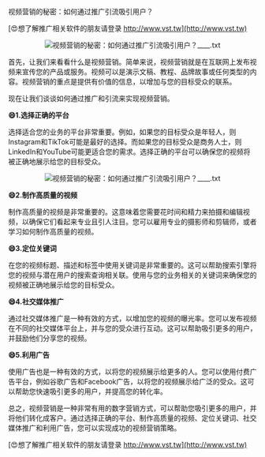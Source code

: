 视频营销的秘密：如何通过推广引流吸引用户？

[😍想了解推广相关软件的朋友请登录 http://www.vst.tw](http://www.vst.tw)

 <center><img src="https://vst.tw/MP4/tuiguang/png/8.png" alt="视频营销的秘密：如何通过推广引流吸引用户？____.txt"></center>

首先，让我们来看看什么是视频营销。简单来说，视频营销就是在互联网上发布视频来宣传您的产品或服务。视频可以是演示文稿、教程、品牌故事或任何类型的内容。视频营销的重点是提供有价值的信息，以增加与您的目标受众的联系。

现在让我们谈谈如何通过推广和引流来实现视频营销。

**😄1.选择正确的平台**

选择适合您的业务的平台非常重要。例如，如果您的目标受众是年轻人，则Instagram和TikTok可能是最好的选择。而如果您的目标受众是商务人士，则LinkedIn和YouTube可能更适合您的需求。选择正确的平台可以确保您的视频将被正确地展示给您的目标受众。

 <center><img src="https://vst.tw/MP4/tuiguang/png/0.png" alt="视频营销的秘密：如何通过推广引流吸引用户？____.txt"></center>

**😄2.制作高质量的视频**

制作高质量的视频是非常重要的。这意味着您需要花时间和精力来拍摄和编辑视频，以确保它们看起来专业且引人注目。您可以雇用专业的摄影师和剪辑师，或者学习如何制作高质量的视频。

**😄3.定位关键词**

在您的视频标题、描述和标签中使用关键词是非常重要的。这可以帮助搜索引擎将您的视频与潜在用户的搜索查询相关联。使用与您的业务相关的关键词来确保您的视频被正确地展示给您的目标受众。

**😄4.社交媒体推广**

通过社交媒体推广是一种有效的方式，以增加您的视频的曝光率。您可以发布视频在不同的社交媒体平台上，并与您的受众进行互动。这可以帮助吸引更多的用户，并鼓励他们分享您的视频。

**😄5.利用广告**

使用广告也是一种有效的方式，以将您的视频展示给更多的人。您可以使用付费广告平台，例如谷歌广告和Facebook广告，以将您的视频展示给广泛的受众。这可以帮助您快速吸引更多的用户，并提高您的转化率。

总之，视频营销是一种非常有用的数字营销方式，可以帮助您吸引更多的用户，并将他们转化成客户。通过选择正确的平台、制作高质量的视频、定位关键词、社交媒体推广和利用广告，您可以实现成功的视频营销策略。

[😍想了解推广相关软件的朋友请登录 http://www.vst.tw](http://www.vst.tw)



